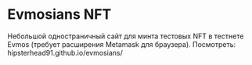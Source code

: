 # Evmosians NFT

Небольшой одностраничный сайт для минта тестовых NFT в тестнете Evmos (требует расширения Metamask для браузера). Посмотреть: hipsterhead91.github.io/evmosians/
